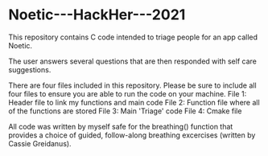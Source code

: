 # Noetic---HackHer---2021
This repository contains C code intended to triage people for an app called Noetic. 

The user answers several questions that are then responded with self care suggestions.

There are four files included in this repository. Please be sure to include all four files to ensure you are able to run the code on your machine.
File 1: Header file to link my functions and main code
File 2: Function file where all of the functions are stored
File 3: Main 'Triage' code
File 4: Cmake file

All code was written by myself safe for the breathing() function that provides a choice of guided, follow-along breathing excercises (written by Cassie Greidanus).
